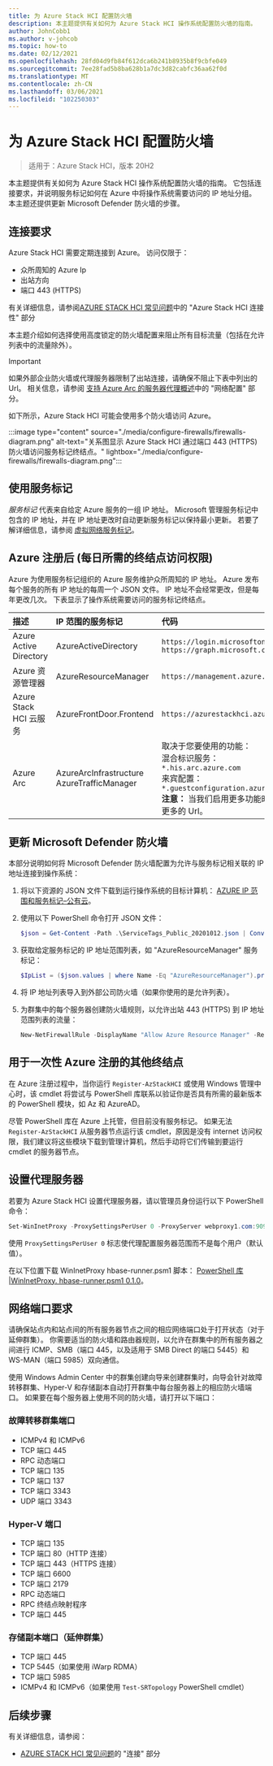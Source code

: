 ```yaml
---
title: 为 Azure Stack HCI 配置防火墙
description: 本主题提供有关如何为 Azure Stack HCI 操作系统配置防火墙的指南。
author: JohnCobb1
ms.author: v-johcob
ms.topic: how-to
ms.date: 02/12/2021
ms.openlocfilehash: 28fd04d9fb84f612dca6b241b8935b8f9cbfe049
ms.sourcegitcommit: 7ee28fad5b8ba628b1a7dc3d82cabfc36aa62f0d
ms.translationtype: MT
ms.contentlocale: zh-CN
ms.lasthandoff: 03/06/2021
ms.locfileid: "102250303"
---
```

# <a name="configure-firewalls-for-azure-stack-hci"></a>为 Azure Stack HCI 配置防火墙

>适用于：Azure Stack HCI，版本 20H2

本主题提供有关如何为 Azure Stack HCI 操作系统配置防火墙的指南。 它包括连接要求，并说明服务标记如何在 Azure 中将操作系统需要访问的 IP 地址分组。 本主题还提供更新 Microsoft Defender 防火墙的步骤。

## <a name="connectivity-requirements"></a>连接要求
Azure Stack HCI 需要定期连接到 Azure。 访问仅限于：
- 众所周知的 Azure Ip
- 出站方向
- 端口 443 (HTTPS) 

有关详细信息，请参阅[AZURE STACK HCI 常见问题](../faq.yml)中的 "Azure Stack HCI 连接性" 部分

本主题介绍如何选择使用高度锁定的防火墙配置来阻止所有目标流量（包括在允许列表中的流量除外）。

   >[!IMPORTANT]
   > 如果外部企业防火墙或代理服务器限制了出站连接，请确保不阻止下表中列出的 Url。 相关信息，请参阅 [支持 Azure Arc 的服务器代理概述](/azure/azure-arc/servers/agent-overview#networking-configuration)中的 "网络配置" 部分。


如下所示，Azure Stack HCI 可能会使用多个防火墙访问 Azure。

:::image type="content" source="./media/configure-firewalls/firewalls-diagram.png" alt-text="关系图显示 Azure Stack HCI 通过端口 443 (HTTPS) 防火墙访问服务标记终结点。" lightbox="./media/configure-firewalls/firewalls-diagram.png":::

## <a name="working-with-service-tags"></a>使用服务标记
*服务标记* 代表来自给定 Azure 服务的一组 IP 地址。 Microsoft 管理服务标记中包含的 IP 地址，并在 IP 地址更改时自动更新服务标记以保持最小更新。 若要了解详细信息，请参阅 [虚拟网络服务标记](/azure/virtual-network/service-tags-overview)。

## <a name="required-endpoint-daily-access-after-azure-registration"></a>Azure 注册后 (每日所需的终结点访问权限) 
Azure 为使用服务标记组织的 Azure 服务维护众所周知的 IP 地址。 Azure 发布每个服务的所有 IP 地址的每周一个 JSON 文件。 IP 地址不会经常更改，但是每年更改几次。 下表显示了操作系统需要访问的服务标记终结点。

| 描述                   | IP 范围的服务标记  | 代码                                                                                 |
| :-----------------------------| :-----------------------  | :---------------------------------------------------------------------------------- |
| Azure Active Directory        | AzureActiveDirectory      | `https://login.microsoftonline.com`<br> `https://graph.microsoft.com`               |
| Azure 资源管理器        | AzureResourceManager      | `https://management.azure.com`                        |
| Azure Stack HCI 云服务 | AzureFrontDoor.Frontend   | `https://azurestackhci.azurefd.net` |
| Azure Arc                     | AzureArcInfrastructure<br> AzureTrafficManager | 取决于您要使用的功能：<br> 混合标识服务： `*.his.arc.azure.com`<br> 来宾配置： `*.guestconfiguration.azure.com`<br> **注意：** 当我们启用更多功能时，需要更多的 Url。 |

## <a name="update-microsoft-defender-firewall"></a>更新 Microsoft Defender 防火墙
本部分说明如何将 Microsoft Defender 防火墙配置为允许与服务标记相关联的 IP 地址连接到操作系统：

1. 将以下资源的 JSON 文件下载到运行操作系统的目标计算机： [AZURE IP 范围和服务标记–公有云](https://www.microsoft.com/download/details.aspx?id=56519)。

1. 使用以下 PowerShell 命令打开 JSON 文件：

    ```powershell
    $json = Get-Content -Path .\ServiceTags_Public_20201012.json | ConvertFrom-Json
    ```

1. 获取给定服务标记的 IP 地址范围列表，如 "AzureResourceManager" 服务标记：

    ```powershell
    $IpList = ($json.values | where Name -Eq "AzureResourceManager").properties.addressPrefixes
    ```

1. 将 IP 地址列表导入到外部公司防火墙（如果你使用的是允许列表）。

1. 为群集中的每个服务器创建防火墙规则，以允许出站 443 (HTTPS) 到 IP 地址范围列表的流量：

    ```powershell
    New-NetFirewallRule -DisplayName "Allow Azure Resource Manager" -RemoteAddress $IpList -Direction Outbound -LocalPort 443 -Protocol TCP -Action Allow -Profile Any -Enabled True
    ```

## <a name="additional-endpoint-for-one-time-azure-registration"></a>用于一次性 Azure 注册的其他终结点
在 Azure 注册过程中，当你运行 `Register-AzStackHCI` 或使用 Windows 管理中心时，该 cmdlet 将尝试与 PowerShell 库联系以验证你是否具有所需的最新版本的 PowerShell 模块，如 Az 和 AzureAD。

尽管 PowerShell 库在 Azure 上托管，但目前没有服务标记。 如果无法 `Register-AzStackHCI` 从服务器节点运行该 cmdlet，原因是没有 internet 访问权限，我们建议将这些模块下载到管理计算机，然后手动将它们传输到要运行 cmdlet 的服务器节点。

## <a name="set-up-a-proxy-server"></a>设置代理服务器
若要为 Azure Stack HCI 设置代理服务器，请以管理员身份运行以下 PowerShell 命令：

```powershell
Set-WinInetProxy -ProxySettingsPerUser 0 -ProxyServer webproxy1.com:9090
```

使用 `ProxySettingsPerUser 0` 标志使代理配置服务器范围而不是每个用户（默认值）。 

在以下位置下载 WinInetProxy hbase-runner.psm1 脚本： [PowerShell 库 |WinInetProxy. hbase-runner.psm1 0.1.0](https://www.powershellgallery.com/packages/WinInetProxy/0.1.0/Content/WinInetProxy.psm1)。

## <a name="network-port-requirements"></a>网络端口要求
请确保站点内和站点间的所有服务器节点之间的相应网络端口处于打开状态（对于延伸群集）。 你需要适当的防火墙和路由器规则，以允许在群集中的所有服务器之间进行 ICMP、SMB（端口 445，以及适用于 SMB Direct 的端口 5445）和 WS-MAN（端口 5985）双向通信。

使用 Windows Admin Center 中的群集创建向导来创建群集时，向导会针对故障转移群集、Hyper-V 和存储副本自动打开群集中每台服务器上的相应防火墙端口。 如果要在每个服务器上使用不同的防火墙，请打开以下端口：

### <a name="failover-clustering-ports"></a>故障转移群集端口
- ICMPv4 和 ICMPv6
- TCP 端口 445
- RPC 动态端口
- TCP 端口 135
- TCP 端口 137
- TCP 端口 3343
- UDP 端口 3343

### <a name="hyper-v-ports"></a>Hyper-V 端口
- TCP 端口 135
- TCP 端口 80（HTTP 连接）
- TCP 端口 443（HTTPS 连接）
- TCP 端口 6600
- TCP 端口 2179
- RPC 动态端口
- RPC 终结点映射程序
- TCP 端口 445

### <a name="storage-replica-ports-stretched-cluster"></a>存储副本端口（延伸群集）
- TCP 端口 445
- TCP 5445（如果使用 iWarp RDMA）
- TCP 端口 5985
- ICMPv4 和 ICMPv6（如果使用 `Test-SRTopology` PowerShell cmdlet）

## <a name="next-steps"></a>后续步骤
有关详细信息，请参阅：
- [AZURE STACK HCI 常见问题](../faq.yml)的 "连接" 部分